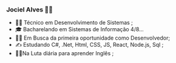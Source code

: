 ### Jociel Alves 👨‍💻
- 👨‍🎓 Técnico em Desenvolvimento de Sistemas ;
- 🎓 Bacharelando em Sistemas de Informação 4/8...
- 👨‍✈️ Em Busca da primeira oportunidade como Desenvolvedor;
- ✍ Estudando C#, .Net, Html, CSS, JS, React, Node.js,  Sql ; 
- 🤦‍♂️Na Luta diária para aprender Inglês ;

